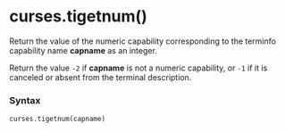 # curses.tigetnum()

Return the value of the numeric capability corresponding to the terminfo capability name **capname** as an integer.

Return the value `-2` if **capname** is not a numeric capability, or `-1` if it is canceled or absent from the terminal description.

### Syntax

```python
curses.tigetnum(capname)
```